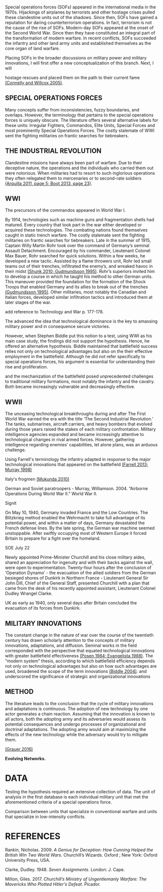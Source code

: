 Special operations forces (SOFs) appeared in the international media in the 1970s. Hijackings of airplanes by terrorists and other hostage crises pulled these clandestine units out of the shadows. Since then, SOFs have gained a reputation for daring counterterrorism operations. In fact, terrorism is not the cause of the rise of SOFs. Modern-day SOFs appeared at the onset of the Second World War. Since then they have constituted an integral part of the transformation of modern warfare. In recent conflicts, SOFs succeeded the infantry and other land army units and established themselves as the core organ of land warfare.

Placing SOFs in the broader discussions on military power and military innovations, I will first offer a new conceptualization of this branch. Next, I will

hostage rescues and placed them on the path to their current fame [(Connelly and Willcox 2005)](https://paperpile.com/c/AjC4jq/ILFB).


## SPECIAL OPERATIONS FORCES

Many concepts suffer from inconsistencies, fuzzy boundaries, and overlaps. However, the terminology that pertains to the special operations forces is uniquely obscure. The literature offers several alternative labels for these units: Irregular Fighters, Commandos, Elite Units, Special Forces and most prominently Special Operations Forces. The costly stalemate of WWI sent the fighting militaries on frantic searches for tiebreakers.

## THE INDUSTRIAL REVOLUTION


Clandestine missions have always been part of warfare. Due to their deceptive nature, the operations and the individuals who carried them out were notorious. When militaries had to resort to such inglorious operations they often relegated them to mercenaries or to second-rate soldiers [(Arquilla 2011, page 5; Boot 2013, page 23)](https://paperpile.com/c/AjC4jq/dcg0+dBg6/?locator=5,23).

## WWI

The precursors of the commandos appeared in World War I.

By 1914, technologies such as machine guns and fragmentation shells had matured. Every country that took part in the war either developed or acquired these technologies. The combating nations found themselves caught in static trench warfare. The costly stalemate sent the fighting militaries on frantic searches for tiebreakers. Late in the summer of 1915, Captain Willy Martin Rohr took over the command of Germany’s seminal Assault Detachment. Encouraged by his commander, Lieutenant Colonel Max Bauer, Rohr searched for quick solutions. Within a few weeks, he developed a new tactic. Assisted by a flame throwers unit, Rohr led small teams out of their trenches, infiltrated the enemy’s, and wreaked havoc in their midst [(Shunk 2010; Gudmundsson 1995)](https://paperpile.com/c/AjC4jq/PRPI+1Les). Rohr’s superiors invited him to develop a course in which he taught his method to other German units. This maneuver provided the foundation for the formation of the Shock Troops that enabled Germany and its allies to break out of the trenches [(Gudmundsson 1995)](https://paperpile.com/c/AjC4jq/1Les). Other militaries, most notably the Canadian and Italian forces, developed similar infiltration tactics and introduced them at later stages of the war.

add reference to Technology and War p. 177-178.

The advanced the idea that technological dominance is the key to amassing military power and in consequence secure victories.

However, when Stephen Biddle put this notion to a test, using WWI as his main case study, the findings did not support the hypothesis. Hence, he offered an alternative hypothesis. Biddle maintained that battlefield success relies not only on technological advantages but also on the their effective employment in the battlefield.
Although he did not refer specifically to special operations forces, his argument is essential for understanding their rise and proliferation.

and the mechanization of the battlefield posed unprecedented challenges to traditional military formations, most notably the infantry and the cavalry. Both became increasingly vulnerable and decreasingly effective.

## WWII

The unceasing technological breakthroughs during and after The First World War earned the era with the title ‘The Second Industrial Revolution.’ The tanks, submarines, aircraft carriers, and heavy bombers that evolved during those years raised the stakes of each military confrontation. Military intelligence agencies expanded and became increasingly attentive to technological changes in rival armed forces. However, gathering intelligence regarding enemies’ capabilities, let alone plans, was an arduous challenge.

Using Farrell's terminology the infantry adapted in response to the major technological innovations that appeared on the battlefield [(Farrell 2013; Murray 1998)](https://paperpile.com/c/AjC4jq/lrsk+jM3M)

Italy's frogmen [(Mukunda 2010)](https://paperpile.com/c/AjC4jq/LvK9)

German and Soviet paratroopers - Murray, Williamson. 2004. “Airborne Operations During World War II.” World War II.

Signit

On May 10, 1940, Germany invaded France and the Low Countries. The Blitzkrieg method enabled the Wehrmacht to take full advantage of its potential power, and within a matter of days, Germany devastated the French defense lines. By the late spring, the German war machine seemed unstoppable. After swiftly occupying most of Western Europe it forced Britain to prepare for a fight over the homeland.

SOE July 22

Newly appointed Prime-Minister Churchill and his close military aides, shared an appreciation for ingenuity and with their backs against the wall, were open to experimentation. Twenty-four hours after the conclusion of ‘Operation Dynamo’ - the evacuation of the allied soldiers from the German besieged shores of Dunkirk in Northern France - Lieutenant General Sir John Dill, Chief of the General Staff, presented Churchill with a plan that came from the desk of his recently appointed assistant, Lieutenant Colonel Dudley Wrangel Clarke.

UK as early as 1940, only several days after Britain concluded the evacuation of its forces from Dunkirk.

## MILITARY INNOVATIONS

The constant change in the nature of war over the course of the twentieth century has drawn scholarly attention to the concepts of military innovations, adaptations, and diffusion. Seminal works in the field corresponded with the perspective that equated technological innovations with greater battlefield effectiveness [(Posen 1984; Evangelista 1988)](https://paperpile.com/c/AjC4jq/3by6+w2Mv). The “modern system” thesis, according to which battlefield efficiency depends not only on technological advantages but also on how such advantages are used, broadened the scope of the term innovations [(Biddle 2004)](https://paperpile.com/c/AjC4jq/cImI). and underscored the significance of strategic and organizational innovations

## METHOD

The literature leads to the conclusion that the cycle of military innovations and adaptations is continuous. The adoption of new technology by one actor generates a chain reaction. Assuming that the innovation is known to all actors, both the adopting army and its adversaries would assess its potential consequences and undergo processes of organizational and doctrinal adaptations. The adopting army would aim at maximizing the effects of the new technology while the adversary would try to mitigate them.

[(Grauer 2016)](https://paperpile.com/c/AjC4jq/w9Mn)

**Evolving Networks.**

# DATA

Testing the hypothesis required an extensive collection of data. The unit of analysis in the first database is each individual military unit that met the aforementioned criteria of a special operations force.

Comparison between units that specialize in conventional warfare and units that specialize in low-intensity conflicts.

# REFERENCES

Rankin, Nicholas. 2009. *A Genius for Deception: How Cunning Helped the British Win Two World Wars*. Churchill’s Wizards. Oxford ; New York: Oxford University Press, USA.

Clarke, Dudley. 1948. *Seven Assignments*. London: J. Cape.

Milton, Giles. 2017. *Churchill’s Ministry of Ungentlemanly Warfare: The Mavericks Who Plotted Hitler's Defeat*. Picador.
